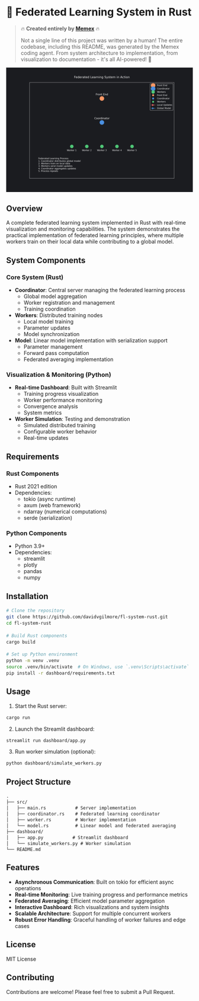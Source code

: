 # 🤖 Federated Learning System in Rust

> 🔥 **Created entirely by [Memex](https://memex.tech)** 🔥
>
> Not a single line of this project was written by a human! The entire codebase, including this README, 
> was generated by the Memex coding agent. From system architecture to implementation, from visualization to documentation - 
> it's all AI-powered! 🚀

![Federated Learning System](federated_learning_system.gif)

## Overview

A complete federated learning system implemented in Rust with real-time visualization and monitoring capabilities. The system demonstrates the practical implementation of federated learning principles, where multiple workers train on their local data while contributing to a global model.

## System Components

### Core System (Rust)
- **Coordinator**: Central server managing the federated learning process
  - Global model aggregation
  - Worker registration and management
  - Training coordination
- **Workers**: Distributed training nodes
  - Local model training
  - Parameter updates
  - Model synchronization
- **Model**: Linear model implementation with serialization support
  - Parameter management
  - Forward pass computation
  - Federated averaging implementation

### Visualization & Monitoring (Python)
- **Real-time Dashboard**: Built with Streamlit
  - Training progress visualization
  - Worker performance monitoring
  - Convergence analysis
  - System metrics
- **Worker Simulation**: Testing and demonstration
  - Simulated distributed training
  - Configurable worker behavior
  - Real-time updates

## Requirements

### Rust Components
- Rust 2021 edition
- Dependencies:
  - tokio (async runtime)
  - axum (web framework)
  - ndarray (numerical computations)
  - serde (serialization)

### Python Components
- Python 3.9+
- Dependencies:
  - streamlit
  - plotly
  - pandas
  - numpy

## Installation

```bash
# Clone the repository
git clone https://github.com/davidvgilmore/fl-system-rust.git
cd fl-system-rust

# Build Rust components
cargo build

# Set up Python environment
python -m venv .venv
source .venv/bin/activate  # On Windows, use `.venv\Scripts\activate`
pip install -r dashboard/requirements.txt
```

## Usage

1. Start the Rust server:
```bash
cargo run
```

2. Launch the Streamlit dashboard:
```bash
streamlit run dashboard/app.py
```

3. Run worker simulation (optional):
```bash
python dashboard/simulate_workers.py
```

## Project Structure

```
.
├── src/
│   ├── main.rs           # Server implementation
│   ├── coordinator.rs    # Federated learning coordinator
│   ├── worker.rs         # Worker implementation
│   └── model.rs          # Linear model and federated averaging
├── dashboard/
│   ├── app.py           # Streamlit dashboard
│   └── simulate_workers.py # Worker simulation
└── README.md
```

## Features

- **Asynchronous Communication**: Built on tokio for efficient async operations
- **Real-time Monitoring**: Live training progress and performance metrics
- **Federated Averaging**: Efficient model parameter aggregation
- **Interactive Dashboard**: Rich visualizations and system insights
- **Scalable Architecture**: Support for multiple concurrent workers
- **Robust Error Handling**: Graceful handling of worker failures and edge cases

## License

MIT License

## Contributing

Contributions are welcome! Please feel free to submit a Pull Request.

